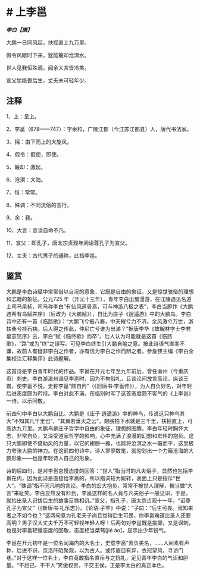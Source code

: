 # # 上李邕

***李白【唐】***

大鹏一日同风起，扶摇直上九万里。

假令风歇时下来，犹能簸却沧溟水。

世人见我恒殊调，闻余大言皆冷笑。

宣父犹能畏后生，丈夫未可轻年少。

## 注释

1、上：呈上。

2、李邕（678——747）：字泰和，广陵江都（今江苏江都县）人，唐代书法家。

3、摇：由下而上的大旋风。

4、假令：假使，即使。

5、簸却：激起。

6、沧溟：大海。

7、恒：常常。

8、殊调：不同流俗的言行。

9、余：我。

10、大言：言谈自命不凡。

11、宣父：即孔子，唐太宗贞观年间诏尊孔子为宣父。

12、丈夫：古代男子的通称，此指李邕。

## 鉴赏

大鹏是李白诗赋中常常借以自况的意象，它既是自由的象征，又是惊世骇俗的理想和志趣的象征。公元725 年（开元十三年），青年李白出蜀漫游，在江陵遇见名道士司马承祯，司马称李白“有仙风道骨焉，可与神游八极之表”，李白当即作《大鹏遇希有鸟赋并序》（后改为《大鹏赋》），自比为庄子《逍遥游》中的大鹏鸟。李白诗中还有一首《临路歌》：“大鹏飞兮振八裔，中天摧兮力不济。余风激兮万世，游扶桑兮挂石袂。后人得之传此，仲尼亡兮谁为出涕？”据唐李华《故翰林学士李君墓志铭序》云，李白“赋《临终歌》而卒”。后人认为可能就是这首《临路歌》，“路”或为“终”之误写。可见李白终生引大鹏自喻之意。按此诗语气直率不谦，故前人有疑非李白之作者，亦有信为李白之作而辨之者。参詹锳主编《李白全集校注汇释集评》此诗题解。

这首诗是李白青年时代的作品。李邕在开元七年至九年前后，曾任渝州（今重庆市）刺史。李白游渝州谒见李邕时，因为不拘俗礼，且谈论间放言高论，纵谈王霸，使李邕不悦。史称李邕“颇自矜”（《旧唐书·李邕传》），为人自负好名，对年轻后进态度颇为矜持。李白对此不满，在临别时写了这首态度颇不客气的《上李邕》一诗，以示回敬。

前四句中李白以大鹏自比。大鹏是《庄子·逍遥游》中的神鸟，传说这只神鸟其大“不知其几千里也”，“其翼若垂天之云”，翅膀拍下水就是三千里，扶摇直上，可高达九万里。大鹏鸟是庄子哲学中自由的象征，理想的图腾。李白年轻时胸怀大志，非常自负，又深受道家哲学的影响，心中充满了浪漫的幻想和宏伟的抱负。这只大鹏即使不借助风的力量，以它的翅膀一搧，也能将沧溟之水一簸而干，这里极力夸张大鹏的神力。在这前四句诗中，诗人寥寥数笔，就勾划出一个力簸沧海的大鹏形象——也是年轻诗人自己的形象。

诗的后四句，是对李邕怠慢态度的回答：“世人”指当时的凡夫俗子，显然也包括李邕在内，因为此诗是直接给李邕的，所以措词较为婉转，表面上只是指斥“世人”。“殊调”指不同凡响的言论。李白的宏大抱负，常常不被世人理解，被当做“大言”来耻笑。李白显然没有料到，李邕这样的名人竟与凡夫俗子一般见识，于是，就抬出圣人识拔后生的故事反唇相讥。”宣父，指孔子，唐太宗贞观十一年，“诏尊孔子为宣父”（《新唐书·礼乐志》）。《论语·子罕》中说：“子曰：“后生可畏。焉知来者之不如今也？”这两句意为孔老夫子尚且觉得后生可畏，你李邕难道比圣人还要高明？男子汉大丈夫千万不可轻视年轻人呀！后两句对李邕既是揄揶，又是讽刺，也是对李邕轻慢态度的回敬，态度相当桀骜[jié ào]，显示出少年锐气。

李邕在开元初年是一位名闻海内的大名士，史载李邕“素负美名，……人间素有声称，后进不识，京洛阡陌聚观，以为古人。或传眉目有异，衣冠望风，寻访门巷。”对于这样一位名士，李白竟敢指名直斥与之抗礼，足见青年李白的气识和胆量。“不屈己、不干人”笑傲权贵，平交王侯，正是李太白的真正本色。
